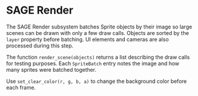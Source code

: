 # SAGE Render

The SAGE Render subsystem batches Sprite objects by their image so large scenes
can be drawn with only a few draw calls. Objects are sorted by the `layer`
property before batching. UI elements and cameras are also processed during this
step.

The function `render_scene(objects)` returns a list describing the draw calls
for testing purposes. Each `SpriteBatch` entry notes the image and how many
sprites were batched together.

Use `set_clear_color(r, g, b, a)` to change the background color before each frame.
